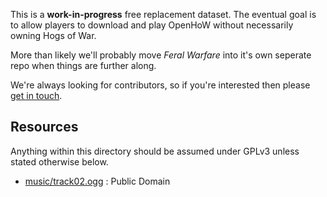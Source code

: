 This is a **work-in-progress** free replacement dataset. The eventual goal is to allow players to download and play
OpenHoW without necessarily owning Hogs of War.

More than likely we'll probably move *Feral Warfare* into it's own seperate repo
when things are further along.

We're always looking for contributors, so if you're interested then please [get in touch](https://discord.gg/EdmwgVk).

## Resources

Anything within this directory should be assumed under GPLv3 unless stated otherwise below.

* [music/track02.ogg](https://commons.wikimedia.org/wiki/File:The_Liberty_Bell_March_-_U.S._Army_Field_Band.ogg) : Public Domain 

